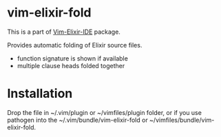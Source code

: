 # vim-elixir-fold

This is a part of [Vim-Elixir-IDE](https://github.com/gasparch/vim-ide-elixir) package.

Provides automatic folding of Elixir source files.

 - function signature is shown if available
 - multiple clause heads folded together



# Installation

Drop the file in ~/.vim/plugin or ~/vimfiles/plugin folder, or if you
use pathogen into the ~/.vim/bundle/vim-elixir-fold or
~/vimfiles/bundle/vim-elixir-fold.



